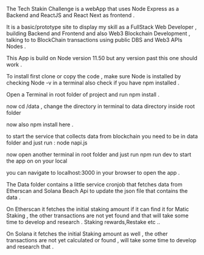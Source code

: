 The Tech Stakin Challenge is a webApp that uses Node  Express as a Backend and ReactJS and React Next as frontend . 

It is a basic/prototype site to display my skill as a FullStack Web Developer , building Backend and Frontend and also Web3 Blockchain Development , talking to to BlockChain transactions using public DBS and Web3 APIs Nodes . 

This App is build on Node version 11.50 but any version past this one should work .

To install first clone  or copy the code , make sure Node is installed by checking Node -v in a terminal also check if you have npm installed  . 

Open a Terminal in root folder of project and run npm install .

now cd /data , change the directory in terminal to data directory inside root folder 

now also npm install here .

to start the service that collects data from blockchain you need to be in data folder and just run : node napi.js

now open another terminal in root folder and just run npm run dev to start the app on on your local 

you can navigate to localhost:3000 in your browser to open the app . 

The Data folder contains a little service cronjob that fetches data from Etherscan and Solana Beach Api to update the json file that contains the data . 

On Etherscan it fetches the initial staking amount if it can find it for Matic Staking , the other transactions are not yet found and that will take some time to develop and research . Staking rewards,Restake etc .. 

On Solana it fetches the initial Staking amount as well , the other transactions are  not yet calculated or found , will take some time to develop and research that . 

